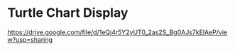 # Turtle Chart Display

https://drive.google.com/file/d/1eQj4r5Y2yUT0_2as2S_Bg0AJs7kElAeP/view?usp=sharing
